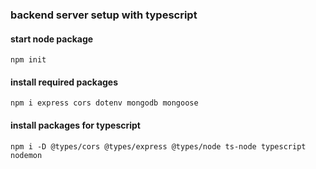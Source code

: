 ### backend server setup with typescript

#### start node package

```
npm init

```

#### install required packages

```
npm i express cors dotenv mongodb mongoose

```

#### install packages for typescript

```
npm i -D @types/cors @types/express @types/node ts-node typescript nodemon

```
